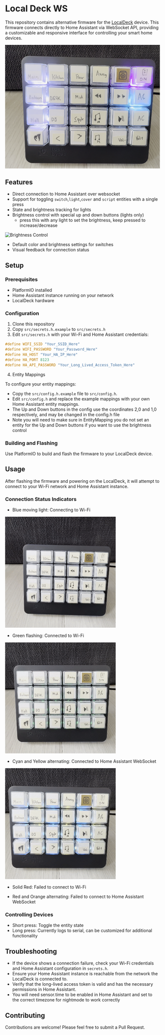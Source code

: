 # Local Deck WS

This repository contains alternative firmware for the [LocalDeck](https://www.mylocalbytes.com/products/localdeck) device. This firmware connects directly to Home Assistant via WebSocket API, providing a customizable and responsive interface for controlling your smart home devices.

![Normal](images/normal.png)


## Features

- Direct connection to Home Assistant over websocket
- Support for toggling `switch`,`light`,`cover` and `script` entities with a single press
- State and brightness tracking for lights
- Brightness control with special up and down buttons (lights only)
    - press this with any light to set the brightness, keep pressed to increase/decrease

![Brightness Control](images/brightness.gif)



- Default color and brightness settings for switches
- Visual feedback for connection status

## Setup

### Prerequisites

- PlatformIO installed
- Home Assistant instance running on your network
- LocalDeck hardware

### Configuration

1. Clone this repository
2. Copy `src/secrets.h.example` to `src/secrets.h`
3. Edit `src/secrets.h` with your Wi-Fi and Home Assistant credentials:

```cpp
#define WIFI_SSID "Your_SSID_Here"
#define WIFI_PASSWORD "Your_Password_Here"
#define HA_HOST "Your_HA_IP_Here"
#define HA_PORT 8123
#define HA_API_PASSWORD "Your_Long_Lived_Access_Token_Here"
```

4. Entity Mappings

To configure your entity mappings:

- Copy the `src/config.h.example` file to `src/config.h`.
- Edit `src/config.h` and replace the example mappings with your own Home Assistant entity mappings.
- The Up and Down buttons in the config use the coordinates 2,0 and 1,0 respectively, and may be changed in the config.h file
- Note you will need to make sure in EntityMapping you do not set an entity for the Up and Down buttons if you want to use the brightness control


### Building and Flashing

Use PlatformIO to build and flash the firmware to your LocalDeck device.

## Usage

After flashing the firmware and powering on the LocalDeck, it will attempt to connect to your Wi-Fi network and Home Assistant instance.

### Connection Status Indicators

- Blue moving light: Connecting to Wi-Fi

![WiFi Connecting](images/wificonnecting.gif)

- Green flashing: Connected to Wi-Fi

![WiFi Connected](images/wificonnected.gif)

- Cyan and Yellow alternating: Connected to Home Assistant WebSocket

![WiFi Connected](images/wsconnected.gif)


- Solid Red: Failed to connect to Wi-Fi


- Red and Orange alternating: Failed to connect to Home Assistant WebSocket

### Controlling Devices

- Short press: Toggle the entity state
- Long press: Currently logs to serial, can be customized for additional functionality

## Troubleshooting

- If the device shows a connection failure, check your Wi-Fi credentials and Home Assistant configuration in `secrets.h`.
- Ensure your Home Assistant instance is reachable from the network the LocalDeck is connected to.
- Verify that the long-lived access token is valid and has the necessary permissions in Home Assistant.
- You will need sensor.time to be enabled in Home Assistant and set to the correct timezone for nightmode to work correctly

## Contributing

Contributions are welcome! Please feel free to submit a Pull Request.

